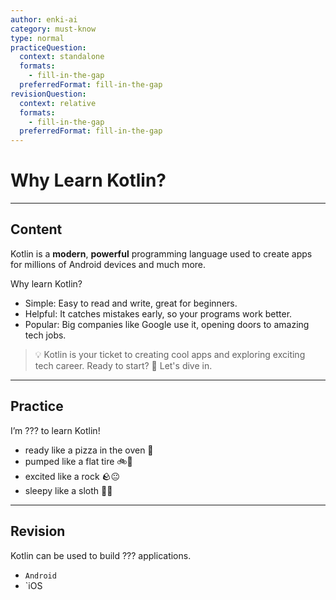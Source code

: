 ```yaml
---
author: enki-ai
category: must-know
type: normal
practiceQuestion:
  context: standalone
  formats:
    - fill-in-the-gap
  preferredFormat: fill-in-the-gap
revisionQuestion:
  context: relative
  formats:
    - fill-in-the-gap
  preferredFormat: fill-in-the-gap
---
```


# Why Learn Kotlin?

---
## Content

Kotlin is a **modern**, **powerful** programming language used to create apps for millions of Android devices and much more.

Why learn Kotlin?

- Simple: Easy to read and write, great for beginners.
- Helpful: It catches mistakes early, so your programs work better.
- Popular: Big companies like Google use it, opening doors to amazing tech jobs.

> 💡 Kotlin is your ticket to creating cool apps and exploring exciting tech career. Ready to start? 🚀 Let's dive in.


---
## Practice

I’m ??? to learn Kotlin!

- ready like a pizza in the oven 🍕
- pumped like a flat tire 🚲💨
- excited like a rock 🪨😐
- sleepy like a sloth 🦥💤


---
## Revision

Kotlin can be used to build ??? applications.

- `Android`
- `iOS


